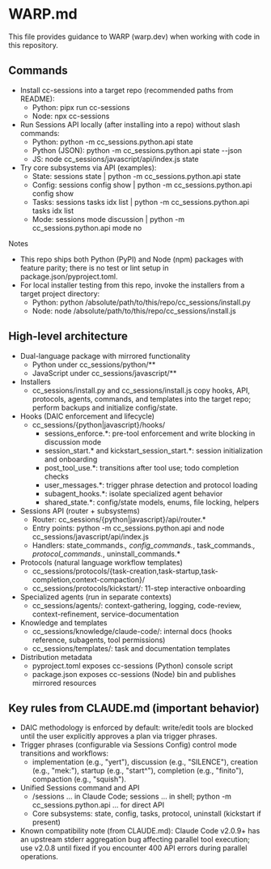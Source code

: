 # WARP.md

This file provides guidance to WARP (warp.dev) when working with code in this repository.

## Commands

- Install cc-sessions into a target repo (recommended paths from README):
  - Python: pipx run cc-sessions
  - Node: npx cc-sessions
- Run Sessions API locally (after installing into a repo) without slash commands:
  - Python: python -m cc_sessions.python.api state
  - Python (JSON): python -m cc_sessions.python.api state --json
  - JS: node cc_sessions/javascript/api/index.js state
- Try core subsystems via API (examples):
  - State: sessions state | python -m cc_sessions.python.api state
  - Config: sessions config show | python -m cc_sessions.python.api config show
  - Tasks: sessions tasks idx list | python -m cc_sessions.python.api tasks idx list
  - Mode: sessions mode discussion | python -m cc_sessions.python.api mode no

Notes
- This repo ships both Python (PyPI) and Node (npm) packages with feature parity; there is no test or lint setup in package.json/pyproject.toml.
- For local installer testing from this repo, invoke the installers from a target project directory:
  - Python: python /absolute/path/to/this/repo/cc_sessions/install.py
  - Node: node /absolute/path/to/this/repo/cc_sessions/install.js

## High-level architecture

- Dual-language package with mirrored functionality
  - Python under cc_sessions/python/**
  - JavaScript under cc_sessions/javascript/**
- Installers
  - cc_sessions/install.py and cc_sessions/install.js copy hooks, API, protocols, agents, commands, and templates into the target repo; perform backups and initialize config/state.
- Hooks (DAIC enforcement and lifecycle)
  - cc_sessions/{python|javascript}/hooks/
    - sessions_enforce.*: pre-tool enforcement and write blocking in discussion mode
    - session_start.* and kickstart_session_start.*: session initialization and onboarding
    - post_tool_use.*: transitions after tool use; todo completion checks
    - user_messages.*: trigger phrase detection and protocol loading
    - subagent_hooks.*: isolate specialized agent behavior
    - shared_state.*: config/state models, enums, file locking, helpers
- Sessions API (router + subsystems)
  - Router: cc_sessions/{python|javascript}/api/router.*
  - Entry points: python -m cc_sessions.python.api and node cc_sessions/javascript/api/index.js
  - Handlers: state_commands.*, config_commands.*, task_commands.*, protocol_commands.*, uninstall_commands.*
- Protocols (natural language workflow templates)
  - cc_sessions/protocols/{task-creation,task-startup,task-completion,context-compaction}/
  - cc_sessions/protocols/kickstart/: 11-step interactive onboarding
- Specialized agents (run in separate contexts)
  - cc_sessions/agents/: context-gathering, logging, code-review, context-refinement, service-documentation
- Knowledge and templates
  - cc_sessions/knowledge/claude-code/: internal docs (hooks reference, subagents, tool permissions)
  - cc_sessions/templates/: task and documentation templates
- Distribution metadata
  - pyproject.toml exposes cc-sessions (Python) console script
  - package.json exposes cc-sessions (Node) bin and publishes mirrored resources

## Key rules from CLAUDE.md (important behavior)

- DAIC methodology is enforced by default: write/edit tools are blocked until the user explicitly approves a plan via trigger phrases.
- Trigger phrases (configurable via Sessions Config) control mode transitions and workflows:
  - implementation (e.g., "yert"), discussion (e.g., "SILENCE"), creation (e.g., "mek:"), startup (e.g., "start^"), completion (e.g., "finito"), compaction (e.g., "squish").
- Unified Sessions command and API
  - /sessions ... in Claude Code; sessions ... in shell; python -m cc_sessions.python.api ... for direct API
  - Core subsystems: state, config, tasks, protocol, uninstall (kickstart if present)
- Known compatibility note (from CLAUDE.md): Claude Code v2.0.9+ has an upstream stderr aggregation bug affecting parallel tool execution; use v2.0.8 until fixed if you encounter 400 API errors during parallel operations.
